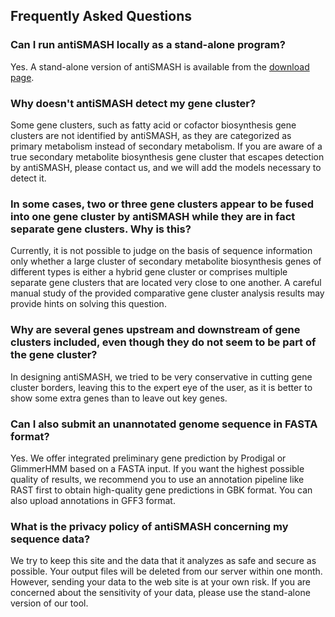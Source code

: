 Frequently Asked Questions
--------------------------

### Can I run antiSMASH locally as a stand-alone program?

Yes. A stand-alone version of antiSMASH is available from the [download page](https://antismash.secondarymetabolites.org/#!/download).

### Why doesn't antiSMASH detect my gene cluster?

Some gene clusters, such as fatty acid or cofactor biosynthesis gene clusters are not identified by antiSMASH, as they are
categorized as primary metabolism instead of secondary metabolism. If you are
aware of a true secondary metabolite biosynthesis gene cluster that escapes
detection by antiSMASH, please contact us, and we will add the models necessary
to detect it.

### In some cases, two or three gene clusters appear to be fused into one gene cluster by antiSMASH while they are in fact separate gene clusters. Why is this?

Currently, it is not possible to judge on the basis of sequence
information only whether a large cluster of secondary metabolite biosynthesis
genes of different types is either a hybrid gene cluster or comprises multiple
separate gene clusters that are located very close to one another. A careful
manual study of the provided comparative gene cluster analysis results may
provide hints on solving this question.

### Why are several genes upstream and downstream of gene clusters included, even though they do not seem to be part of the gene cluster?

In designing antiSMASH, we tried to be very conservative in
cutting gene cluster borders, leaving this to the expert eye of the user, as it
is better to show some extra genes than to leave out key genes.

### Can I also submit an unannotated genome sequence in FASTA format?

Yes. We offer integrated preliminary gene prediction by Prodigal or GlimmerHMM based on a FASTA input.
If you want the highest possible quality of results, we recommend you to use an annotation
pipeline like RAST first to obtain high-quality gene predictions in GBK format.
You can also upload annotations in GFF3 format.

### What is the privacy policy of antiSMASH concerning my sequence data?

We try to keep this
site and the data that it analyzes as safe and secure as possible. Your output
files will be deleted from our server within one month. However, sending your
data to the web site is at your own risk. If you are concerned about the
sensitivity of your data, please use the stand-alone version of our
tool.